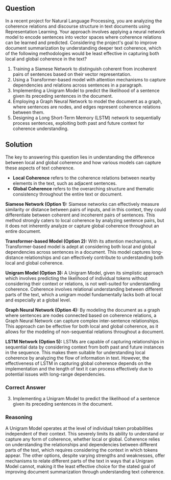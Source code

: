 ## Question

In a recent project for Natural Language Processing, you are analyzing the coherence relations and discourse structure in text documents using Representation Learning. Your approach involves applying a neural network model to encode sentences into vector spaces where coherence relations can be learned and predicted. Considering the project's goal to improve document summarization by understanding deeper text coherence, which of the following methodologies would be least effective in capturing both local and global coherence in the text?

1. Training a Siamese Network to distinguish coherent from incoherent pairs of sentences based on their vector representation.
2. Using a Transformer-based model with attention mechanisms to capture dependencies and relations across sentences in a paragraph.
3. Implementing a Unigram Model to predict the likelihood of a sentence given its preceding sentences in the document.
4. Employing a Graph Neural Network to model the document as a graph, where sentences are nodes, and edges represent coherence relations between them.
5. Designing a Long Short-Term Memory (LSTM) network to sequentially process sentences, exploiting both past and future context for coherence understanding.

## Solution

The key to answering this question lies in understanding the difference between local and global coherence and how various models can capture these aspects of text coherence. 

- **Local Coherence** refers to the coherence relations between nearby elements in the text, such as adjacent sentences.
- **Global Coherence** refers to the overarching structure and thematic consistency throughout the entire text or document.

**Siamese Network (Option 1):** Siamese networks can effectively measure similarity or distance between pairs of inputs, and in this context, they could differentiate between coherent and incoherent pairs of sentences. This method strongly caters to local coherence by analyzing sentence pairs, but it does not inherently analyze or capture global coherence throughout an entire document.

**Transformer-based Model (Option 2):** With its attention mechanisms, a Transformer-based model is adept at considering both local and global dependencies across sentences in a document. This model captures long-distance relationships and can effectively contribute to understanding both local and global coherence.

**Unigram Model (Option 3):** A Unigram Model, given its simplistic approach which involves predicting the likelihood of individual tokens without considering their context or relations, is not well-suited for understanding coherence. Coherence involves relational understanding between different parts of the text, which a unigram model fundamentally lacks both at local and especially at a global level.

**Graph Neural Network (Option 4):** By modeling the document as a graph where sentences are nodes connected based on coherence relations, a Graph Neural Network can capture complex inter-sentence relationships. This approach can be effective for both local and global coherence, as it allows for the modeling of non-sequential relations throughout a document.

**LSTM Network (Option 5):** LSTMs are capable of capturing relationships in sequential data by considering context from both past and future instances in the sequence. This makes them suitable for understanding local coherence by analyzing the flow of information in text. However, the effectiveness of LSTM in capturing global coherence depends on the implementation and the length of text it can process effectively due to potential issues with long-range dependencies.

### Correct Answer

3. Implementing a Unigram Model to predict the likelihood of a sentence given its preceding sentences in the document.

### Reasoning

A Unigram Model operates at the level of individual token probabilities independent of their context. This severely limits its ability to understand or capture any form of coherence, whether local or global. Coherence relies on understanding the relationships and dependencies between different parts of the text, which requires considering the context in which tokens appear. The other options, despite varying strengths and weaknesses, offer mechanisms to relate different parts of the text in ways that a Unigram Model cannot, making it the least effective choice for the stated goal of improving document summarization through understanding text coherence.